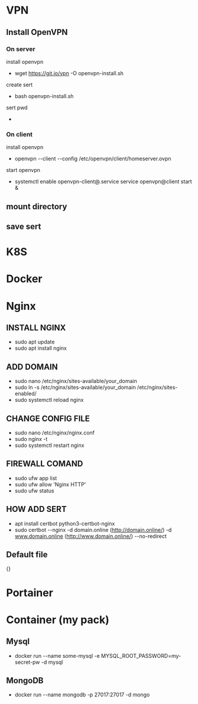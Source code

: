 # VPN
## Install OpenVPN

### On server 

install openvpn

- wget https://git.io/vpn -O openvpn-install.sh

create sert
- bash openvpn-install.sh

sert pwd 

-

### On client 

install openvpn
- openvpn --client --config /etc/openvpn/client/homeserver.ovpn 

start openvpn 
- systemctl enable openvpn-client@.service service openvpn@client start &

mount directory
- 

save sert
- 

# K8S

# Docker

# Nginx
## INSTALL NGINX
- sudo apt update
- sudo apt install nginx
## ADD DOMAIN
- sudo nano /etc/nginx/sites-available/your_domain
- sudo ln -s /etc/nginx/sites-available/your_domain /etc/nginx/sites-enabled/
- sudo systemctl reload nginx
## CHANGE CONFIG FILE
- sudo nano /etc/nginx/nginx.conf
- sudo nginx -t
- sudo systemctl restart nginx
## FIREWALL COMAND
- sudo ufw app list
- sudo ufw allow 'Nginx HTTP'
- sudo ufw status
## HOW ADD SERT
- apt install certbot python3-certbot-nginx
- sudo certbot --nginx -d domain.online (http://domain.online/)  -d www.domain.online (http://www.domain.online/) --no-redirect
## Default file
{}

# Portainer

# Container (my pack)
## Mysql
- docker run --name some-mysql -e MYSQL_ROOT_PASSWORD=my-secret-pw -d mysql
## MongoDB
- docker run --name mongodb  -p 27017:27017 -d mongo
